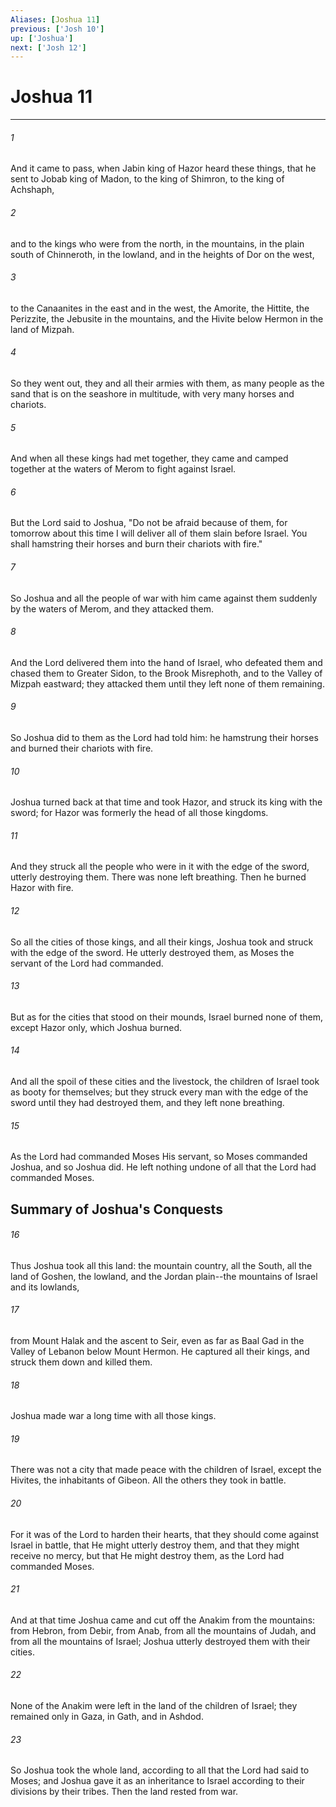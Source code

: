 ```yaml
---
Aliases: [Joshua 11]
previous: ['Josh 10']
up: ['Joshua']
next: ['Josh 12']
---
```

# Joshua 11

***


###### 1 
And it came to pass, when Jabin king of Hazor heard these things, that he sent to Jobab king of Madon, to the king of Shimron, to the king of Achshaph, 

###### 2 
and to the kings who were from the north, in the mountains, in the plain south of Chinneroth, in the lowland, and in the heights of Dor on the west, 

###### 3 
to the Canaanites in the east and in the west, the Amorite, the Hittite, the Perizzite, the Jebusite in the mountains, and the Hivite below Hermon in the land of Mizpah. 

###### 4 
So they went out, they and all their armies with them, as many people as the sand that is on the seashore in multitude, with very many horses and chariots. 

###### 5 
And when all these kings had met together, they came and camped together at the waters of Merom to fight against Israel. 

###### 6 
But the Lord said to Joshua, "Do not be afraid because of them, for tomorrow about this time I will deliver all of them slain before Israel. You shall hamstring their horses and burn their chariots with fire." 

###### 7 
So Joshua and all the people of war with him came against them suddenly by the waters of Merom, and they attacked them. 

###### 8 
And the Lord delivered them into the hand of Israel, who defeated them and chased them to Greater Sidon, to the Brook Misrephoth, and to the Valley of Mizpah eastward; they attacked them until they left none of them remaining. 

###### 9 
So Joshua did to them as the Lord had told him: he hamstrung their horses and burned their chariots with fire. 

###### 10 
Joshua turned back at that time and took Hazor, and struck its king with the sword; for Hazor was formerly the head of all those kingdoms. 

###### 11 
And they struck all the people who were in it with the edge of the sword, utterly destroying them. There was none left breathing. Then he burned Hazor with fire. 

###### 12 
So all the cities of those kings, and all their kings, Joshua took and struck with the edge of the sword. He utterly destroyed them, as Moses the servant of the Lord had commanded. 

###### 13 
But as for the cities that stood on their mounds, Israel burned none of them, except Hazor only, which Joshua burned. 

###### 14 
And all the spoil of these cities and the livestock, the children of Israel took as booty for themselves; but they struck every man with the edge of the sword until they had destroyed them, and they left none breathing. 

###### 15 
As the Lord had commanded Moses His servant, so Moses commanded Joshua, and so Joshua did. He left nothing undone of all that the Lord had commanded Moses.

## Summary of Joshua's Conquests 

###### 16 
Thus Joshua took all this land: the mountain country, all the South, all the land of Goshen, the lowland, and the Jordan plain--the mountains of Israel and its lowlands, 

###### 17 
from Mount Halak and the ascent to Seir, even as far as Baal Gad in the Valley of Lebanon below Mount Hermon. He captured all their kings, and struck them down and killed them. 

###### 18 
Joshua made war a long time with all those kings. 

###### 19 
There was not a city that made peace with the children of Israel, except the Hivites, the inhabitants of Gibeon. All the others they took in battle. 

###### 20 
For it was of the Lord to harden their hearts, that they should come against Israel in battle, that He might utterly destroy them, and that they might receive no mercy, but that He might destroy them, as the Lord had commanded Moses. 

###### 21 
And at that time Joshua came and cut off the Anakim from the mountains: from Hebron, from Debir, from Anab, from all the mountains of Judah, and from all the mountains of Israel; Joshua utterly destroyed them with their cities. 

###### 22 
None of the Anakim were left in the land of the children of Israel; they remained only in Gaza, in Gath, and in Ashdod. 

###### 23 
So Joshua took the whole land, according to all that the Lord had said to Moses; and Joshua gave it as an inheritance to Israel according to their divisions by their tribes. Then the land rested from war.
